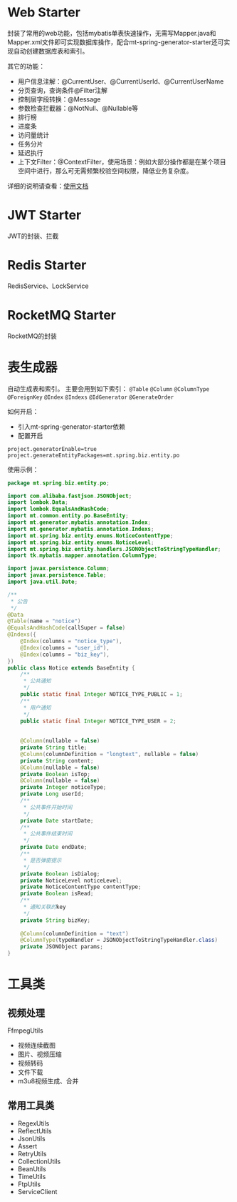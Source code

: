 # Web Starter

封装了常用的web功能，包括mybatis单表快速操作，无需写Mapper.java和Mapper.xml文件即可实现数据库操作，配合mt-spring-generator-starter还可实现自动创建数据库表和索引。

其它的功能：

* 用户信息注解：@CurrentUser、@CurrentUserId、@CurrentUserName
* 分页查询，查询条件@Filter注解
* 控制层字段转换：@Message
* 参数检查拦截器：@NotNull、@Nullable等
* 排行榜
* 进度条
* 访问量统计
* 任务分片
* 延迟执行
* 上下文Filter：@ContextFilter，使用场景：例如大部分操作都是在某个项目空间中进行，那么可无需频繁校验空间权限，降低业务复杂度。

详细的说明请查看：[使用文档](https://github.com/668mt/mt-spring-web/tree/master/mt-spring-web-starter/README.md)

# JWT Starter

JWT的封装、拦截

# Redis Starter

RedisService、LockService

# RocketMQ Starter

RocketMQ的封装

# 表生成器

自动生成表和索引。
主要会用到如下索引：
`@Table`
`@Column`
`@ColumnType`
`@ForeignKey`
`@Index`
`@Indexs`
`@IdGenerator`
`@GenerateOrder`

如何开启：

- 引入mt-spring-generator-starter依赖
- 配置开启

```properties
project.generatorEnable=true
project.generateEntityPackages=mt.spring.biz.entity.po
```

使用示例：

```java
package mt.spring.biz.entity.po;

import com.alibaba.fastjson.JSONObject;
import lombok.Data;
import lombok.EqualsAndHashCode;
import mt.common.entity.po.BaseEntity;
import mt.generator.mybatis.annotation.Index;
import mt.generator.mybatis.annotation.Indexs;
import mt.spring.biz.entity.enums.NoticeContentType;
import mt.spring.biz.entity.enums.NoticeLevel;
import mt.spring.biz.entity.handlers.JSONObjectToStringTypeHandler;
import tk.mybatis.mapper.annotation.ColumnType;

import javax.persistence.Column;
import javax.persistence.Table;
import java.util.Date;

/**
 * 公告
 */
@Data
@Table(name = "notice")
@EqualsAndHashCode(callSuper = false)
@Indexs({
	@Index(columns = "notice_type"),
	@Index(columns = "user_id"),
	@Index(columns = "biz_key"),
})
public class Notice extends BaseEntity {
	/**
	 * 公共通知
	 */
	public static final Integer NOTICE_TYPE_PUBLIC = 1;
	/**
	 * 用户通知
	 */
	public static final Integer NOTICE_TYPE_USER = 2;
	
	
	@Column(nullable = false)
	private String title;
	@Column(columnDefinition = "longtext", nullable = false)
	private String content;
	@Column(nullable = false)
	private Boolean isTop;
	@Column(nullable = false)
	private Integer noticeType;
	private Long userId;
	/**
	 * 公共事件开始时间
	 */
	private Date startDate;
	/**
	 * 公共事件结束时间
	 */
	private Date endDate;
	/**
	 * 是否弹窗提示
	 */
	private Boolean isDialog;
	private NoticeLevel noticeLevel;
	private NoticeContentType contentType;
	private Boolean isRead;
	/**
	 * 通知关联的key
	 */
	private String bizKey;
	
	@Column(columnDefinition = "text")
	@ColumnType(typeHandler = JSONObjectToStringTypeHandler.class)
	private JSONObject params;
}

```

# 工具类

## 视频处理

FfmpegUtils

* 视频连续截图
* 图片、视频压缩
* 视频转码
* 文件下载
* m3u8视频生成、合并

## 常用工具类

- RegexUtils
- ReflectUtils
- JsonUtils
- Assert
- RetryUtils
- CollectionUtils
- BeanUtils
- TimeUtils
- FtpUtils
- ServiceClient